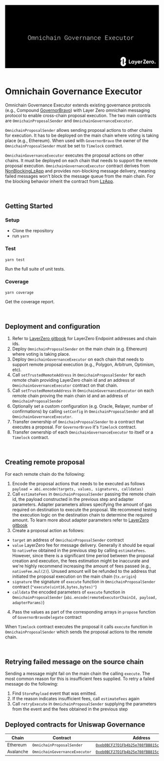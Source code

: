 <div align="center">
    <img alt="LayerZero" src="resources/omnichain-governance-executor.png"/>
</div>


<br/>

# Omnichain Governance Executor

Omnichain Governance Executor extends existing governance protocols (e.g., Compound [GovernorBravo](https://github.com/compound-finance/compound-protocol/tree/master/contracts/Governance)) with Layer Zero omnichain messaging protocol to enable cross-chain proposal execution.
The two main contracts are `OmnichainProposalSender` and `OmnichainGovernanceExecutor`.

`OmnichainProposalSender` allows sending proposal actions to other chains for execution. It has to be deployed on the main chain where voting is taking place (e.g., Ethereum). When used with `GovernorBravo` the owner of the `OmnichainProposalSender` must be set to `Timelock` contract.

`OmnichainGovernanceExecutor` executes the proposal actions on other chains. It must be deployed on each chain that needs to support the remote proposal execution. `OmnichainGovernanceExecutor` contract derives from [NonBlockingLzApp](https://github.com/LayerZero-Labs/solidity-examples/blob/main/contracts/lzApp/NonblockingLzApp.sol) and provides non-blocking message delivery, meaning failed messages won't block the message queue from the main chain. For the blocking behavior inherit the contract from [LzApp](https://github.com/LayerZero-Labs/solidity-examples/blob/main/contracts/lzApp/LzApp.sol).


<br>

## Getting Started

### Setup

- Clone the repository
- run `yarn`

### Test

`yarn test`

Run the full suite of unit tests.

### Coverage

`yarn coverage`

Get the coverage report.

<br>

## Deployment and configuration

1. Refer to [LayerZero gitbook](https://layerzero.gitbook.io/docs/technical-reference/mainnet/supported-chain-ids) for LayerZero Endpoint addresses and chain ids.
2. Deploy `OmnichainProposalSender` on the main chain (e.g. Ethereum) where voting is taking place. 
3. Deploy `OmnichainGovernanceExecutor` on each chain that needs to support remote proposal execution (e.g., Polygon, Arbitrum, Optimism, etc).
4. Call `setTrustedRemoteAddress` in `OmnichainProposalSender` for each remote chain providing LayerZero chain id and an address of `OmnichainGovernanceExecutor` contract on that chain.
5. Call `setTrustedRemoteAddress` in `OmnichainGovernanceExecutor` on each remote chain proving the main chain id and an address of `OmnichainProposalSender`
6. Optionally set a custom configuration (e.g. Oracle, Relayer, number of confirmations) by calling `setConfig` in `OmnichainProposalSender` and all `OmnichainGovernanceExecutor`.
7. Transfer ownership of `OmnichainProposalSender` to a contract that executes a proposal. For `GovernorBravo` it's `Timelock` contract. 
8. Transfer ownership of each `OmnichainGovernanceExecutor` to itself or a `Timelock` contract.

<br>

## Creating remote proposal

For each remote chain do the following:
1. Encode the proposal actions that needs to be executed as follows `payload = abi.encode(targets, values, signatures, calldatas)`
2. Call `estimateFees` in `OmnichainProposalSender` passing the remote chain id, the payload constructed in the previous step and adapter parameters. Adapter parameters allows specifying the amount of gas required on destination to execute the proposal. We recommend testing the execution logic on the destination chain to determine the required amount. To learn more about adapter parameters refer to [LayerZero gitbook](https://layerzero.gitbook.io/docs/evm-guides/advanced/relayer-adapter-parameters)
3. Create a proposal action as follows:
- `target` an address of `OmnichainProposalSender` contract
- `value` LayerZero fee for message delivery. Generally it should be equal to `nativeFee` obtained in the previous step by calling `estimateFees`. However, since there is a significant time period between the proposal creation and execution, the fees estimation might be inaccurate and we're highly recommend increasing the amount of fees passed (e.g., `nativeFee.mul(2)`). Unused amount will be refunded to the address that initiated the proposal execution on the main chain (`tx.origin`)
- `signature` the signature of `execute` function in `OmnichainProposalSender` contract (`"execute(uint16,bytes,bytes)"`)
- `calldata` the encoded parameters of `execute` function in `OmnichainProposalSender`  (`abi.encode(remoteExecutorChainId, payload, adapterParams)`)
4. Pass the values as part of the corresponding arrays in `propose` function of `GovernorBravoDelegate` contract

When `Timelock` contract executes the proposal it calls `execute` function in `OmnichainProposalSender` which sends the proposal actions to the remote chain.

<br>

## Retrying failed message on the source chain

Sending a message might fail on the main chain the calling `execute`. The most common reason for this is insufficient fees supplied.
To retry a failed message do the following:
1. Find `StorePayload` event that was emitted.
2. If the reason indicates insufficient fees, call `estimateFees` again
3. Call `retryExecute` in `OmnichainProposalSender` supplying the parameters from the event and the fees obtained in the previous step


## Deployed contracts for Uniswap Governance

| Chain     | Contract                     | Address                                                                                                                |
| --------- | ---------------------------- |------------------------------------------------------------------------------------------------------------------------|
| Ethereum  | `OmnichainProposalSender`    | [`0xeb0BCF27D1Fb4b25e708fBB815c421Aeb51eA9fc`](https://etherscan.io/address/0xeb0BCF27D1Fb4b25e708fBB815c421Aeb51eA9fc)| 
| Avalanche | `OmnichainGovernanceExecutor`| [`0xeb0BCF27D1Fb4b25e708fBB815c421Aeb51eA9fc`](https://snowtrace.io/address/0xeb0BCF27D1Fb4b25e708fBB815c421Aeb51eA9fc)|
